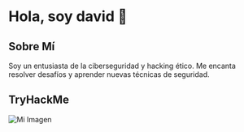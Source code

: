 # Hola, soy david 👋

## Sobre Mí
Soy un entusiasta de la ciberseguridad y hacking ético. Me encanta resolver desafíos y aprender nuevas técnicas de seguridad.

## TryHackMe

![Mi Imagen](https://tryhackme-badges.s3.amazonaws.com/davity.png)
